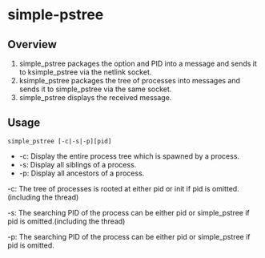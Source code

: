 # simple-pstree

## Overview
1. simple_pstree packages the option and PID into a message and sends it to ksimple_pstree via the netlink socket.
2. ksimple_pstree packages the tree of processes into messages and sends it to simple_pstree via the same socket.
3. simple_pstree displays the received message.

## Usage
`simple_pstree [-c|-s|-p][pid]`
* -c: Display the entire process tree which is spawned by a process.
* -s: Display all siblings of a process.
* -p: Display all ancestors of a process.

-c: The tree of processes is rooted at either pid or init if pid is omitted.(including the thread)

-s: The searching PID of the process can be either pid or simple_pstree if pid is omitted.(including the thread)

-p: The searching PID of the process can be either pid or simple_pstree if pid is omitted.

